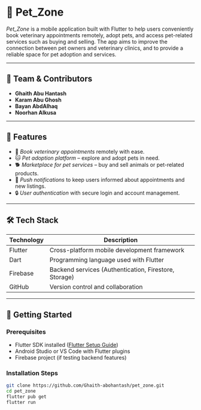 # 🐾 Pet_Zone

*Pet_Zone* is a mobile application built with Flutter to help users conveniently book veterinary appointments remotely, adopt pets, and access pet-related services such as buying and selling. The app aims to improve the connection between pet owners and veterinary clinics, and to provide a reliable space for pet adoption and services.

---

## 👥 Team & Contributors

- **Ghaith Abu Hantash**
- **Karam Abu Ghosh**
- **Bayan AbdAlhaq**
- **Noorhan Alkusa**

---

## 📱 Features

- 🐶 *Book veterinary appointments* remotely with ease.
- 🐱 *Pet adoption platform* – explore and adopt pets in need.
- 🐕 *Marketplace for pet services* – buy and sell animals or pet-related products.
- 📩 *Push notifications* to keep users informed about appointments and new listings.
- 🔒 *User authentication* with secure login and account management.

---

## 🛠 Tech Stack

| Technology     | Description                                |
|----------------|--------------------------------------------|
| Flutter        | Cross-platform mobile development framework |
| Dart           | Programming language used with Flutter      |
| Firebase       | Backend services (Authentication, Firestore, Storage) |
| GitHub         | Version control and collaboration           |

---

## 🚀 Getting Started

### Prerequisites

- Flutter SDK installed ([Flutter Setup Guide](https://docs.flutter.dev/get-started/install))
- Android Studio or VS Code with Flutter plugins
- Firebase project (if testing backend features)

### Installation Steps

```bash
git clone https://github.com/Ghaith-abohantash/pet_zone.git
cd pet_zone
flutter pub get
flutter run



